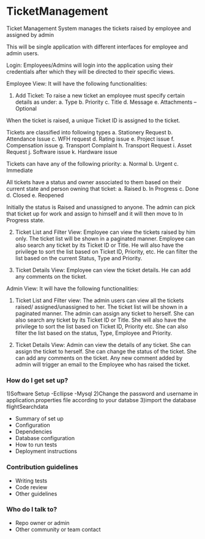 # TicketManagement
Ticket Management System  manages the tickets raised by employee and assigned by admin

This will be single application with different interfaces for employee and admin users. 

Login: Employees/Admins will login into the application using their credentials after which they will be directed to their specific views.

Employee View: It will have the following functionalities:
1.	Add Ticket: To raise a new ticket an employee must specify certain details as under:
a.	Type
b.	Priority
c.	Title
d.	Message
e.	Attachments – Optional

When the ticket is raised, a unique Ticket ID is assigned to the ticket.

Tickets are classified into following types
a.	Stationery Request
b.	Attendance Issue
c.	WFH request
d.	Rating issue
e.	Project issue
f.	Compensation issue
g.	Transport Complaint
h.	Transport Request
i.	Asset Request
j.	Software issue
k.	Hardware issue

Tickets can have any of the following priority:
a.	Normal
b.	Urgent
c.	Immediate

All tickets have a status and owner associated to them based on their current state and person owning that ticket:
a.	Raised
b.	In Progress
c.	Done
d.	Closed
e.	Reopened 

Initially the status is Raised and unassigned to anyone. The admin can pick that ticket up for work and assign to himself and it will then move to In Progress state. 

2.	Ticket List and Filter View: Employee can view the tickets raised by him only. The ticket list will be shown in a paginated manner. Employee can also search any ticket by its Ticket ID or Title. He will also have the privilege to sort the list based on Ticket ID, Priority, etc. He can filter the list based on the current Status, Type and Priority.

3.	Ticket Details View: Employee can view the ticket details. He can add any comments on the ticket.

Admin View: It will have the following functionalities:
1.	Ticket List and Filter view: The admin users can view all the tickets raised/ assigned/unassigned to her. The ticket list will be shown in a paginated manner. The admin can assign any ticket to herself. She can also search any ticket by its Ticket ID or Title. She will also have the privilege to sort the list based on Ticket ID, Priority etc. She can also filter the list based on the status, Type, Employee and Priority.

2.	Ticket Details View: Admin can view the details of any ticket. She can assign the ticket to herself. She can change the status of the ticket. She can add any comments on the ticket. Any new comment added by admin will trigger an email to the Employee who has raised the ticket.

### How do I get set up? ###
1)Software Setup 
	-Ecllipse
	-Mysql
2)Change the password and username in application.properties file according to your databse
3)import the database flightSearchdata

* Summary of set up
* Configuration
* Dependencies
* Database configuration
* How to run tests
* Deployment instructions

### Contribution guidelines ###

* Writing tests
* Code review
* Other guidelines

### Who do I talk to? ###

* Repo owner or admin
* Other community or team contact
